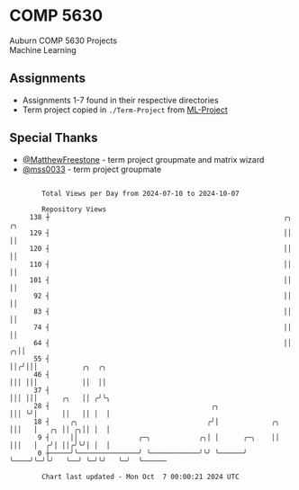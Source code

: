 # COMP 5630
Auburn COMP 5630 Projects  
Machine Learning

## Assignments
- Assignments 1-7 found in their respective directories
- Term project copied in `./Term-Project` from [ML-Project](https://github.com/wumphlett/ML-Project)

## Special Thanks
- [@MatthewFreestone](https://github.com/MatthewFreestone) - term project groupmate and matrix wizard
- [@mss0033](https://github.com/mss0033) - term project groupmate

```

        Total Views per Day from 2024-07-10 to 2024-10-07

        Repository Views
     138 ┼                                                          ╭╮   ╭╮
     129 ┤                                                          ││   ││
     120 ┤                                                          ││   ││
     110 ┤                                                          ││   ││
     101 ┤                                                          ││   ││
      92 ┤                                                          ││   ││
      83 ┤                                                          ││   ││
      74 ┤                                                          ││   ││
      64 ┤                                                          ││ ╭╮││
      55 ┤                                                          ││╭╯│││           ╭╮  ╭╮
      46 ┤                                                          │││ │││           ││  ││
      37 ┤                                                          │││ │││      ╭╮   ││ ╭╯╰╮
      28 ┤                                        ╭╮                │││ ╰╯│      ││   ││ │  │
      18 ┤     ╭╮                                ╭╯│             ╭╮ │││   │   ╭╮ ││ ╭╮││ │  │
       9 ┤     ││               ╭─╮            ╭╮│ │      ╭─╮    ││ │││   │  ╭╯│ ││╭╯╰╯│ │  │
       0 ┼─────╯╰───────────────╯ ╰────────────╯╰╯ ╰──────╯ ╰────╯╰─╯╰╯   ╰──╯ ╰─╯╰╯   ╰─╯  ╰──────

        Chart last updated - Mon Oct  7 00:00:21 2024 UTC
        
```

